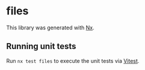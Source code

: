 # files

This library was generated with [Nx](https://nx.dev).

## Running unit tests

Run `nx test files` to execute the unit tests via [Vitest](https://vitest.dev/).

